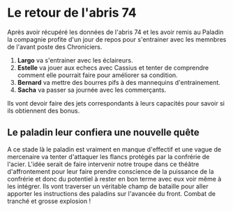 # Le retour de l'abris 74

Après avoir récupéré les données de l'abris 74 et les avoir remis au Paladin la compagnie profite d'un jour de repos pour s'entrainer avec les memnbres de l'avant poste des Chroniciers.

1. **Largo** va s'entrainer avec les éclaireurs.
1. **Estelle** va jouer aux echecs avec Cassius et tenter de comprendre comment elle pourrait faire pour améliorer sa condition.
1. **Bernard** va mettre des bourres pifs à des mannequins d'entrainement.
1. **Sacha** va passer sa journée avec les commerçants.

Ils vont devoir faire des jets correspondants à leurs capacités pour savoir si ils obtiennent des bonus.

## Le paladin leur confiera une nouvelle quête

A ce stade là le paladin est vraiment en manque d'effectif et une vague de mercenaire va tenter d'attaquer les flancs protégés par la confrérie de l'acier.
L'idée serait de faire intervenir notre troupe dans ce théâtre d'affrontement pour leur faire prendre conscience de la puissance de la confrérie et donc du potentiel à rester en bon terme avec eux voir même à les intégrer.
Ils vont traverser un véritable champ de bataille pour aller apporter les instructions des paladins sur l'avancée du front. Combat de tranché et grosse explosion !
